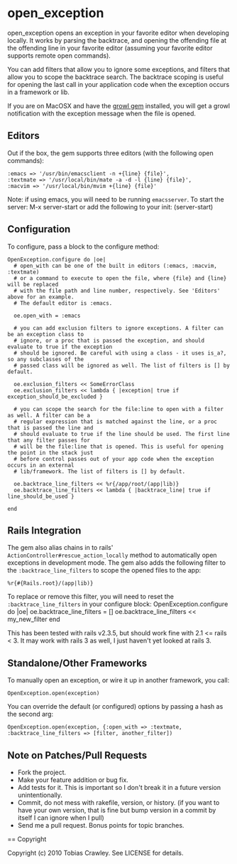 open_exception
==============

open_exception opens an exception in your favorite editor when developing locally. It
works by parsing the backtrace, and opening the offending file at the offending line 
in your favorite editor (assuming your favorite editor supports remote open commands).

You can add filters that allow you to ignore some exceptions, and filters that allow you 
to scope the backtrace search. The backtrace scoping is useful for opening the last call
in your application code when the exception occurs in a framework or lib.

If you are on MacOSX and have the [growl gem](http://rubygems.org/gems/growl) installed,
you will get a growl notification with the exception message when the file is opened.

Editors
-------

Out if the box, the gem supports three editors (with the following open commands):

    :emacs => '/usr/bin/emacsclient -n +{line} {file}',
    :textmate => '/usr/local/bin/mate -a -d -l {line} {file}',
    :macvim => '/usr/local/bin/mvim +{line} {file}'

Note: if using emacs, you will need to be running `emacsserver`. To start the server:
    M-x server-start
or add the following to your init:
    (server-start)

Configuration
-------------

To configure, pass a block to the configure method:
    
    OpenException.configure do |oe|
      # open_with can be one of the built in editors (:emacs, :macvim, :textmate)
      # or a command to execute to open the file, where {file} and {line} will be replaced
      # with the file path and line number, respectively. See 'Editors' above for an example.
      # The default editor is :emacs.

      oe.open_with = :emacs

      # you can add exclusion filters to ignore exceptions. A filter can be an exception class to 
      # ignore, or a proc that is passed the exception, and should evaluate to true if the exception 
      # should be ignored. Be careful with using a class - it uses is_a?, so any subclasses of the
      # passed class will be ignored as well. The list of filters is [] by default.

      oe.exclusion_filters << SomeErrorClass
      oe.exclusion_filters << lambda { |exception| true if exception_should_be_excluded }

      # you can scope the search for the file:line to open with a filter as well. A filter can be a 
      # regular expression that is matched against the line, or a proc that is passed the line and 
      # should evaluate to true if the line should be used. The first line that any filter passes for 
      # will be the file:line that is opened. This is useful for opening the point in the stack just
      # before control passes out of your app code when the exception occurs in an external 
      # lib/framework. The list of filters is [] by default. 

      oe.backtrace_line_filters << %r{/app/root/(app|lib)} 
      oe.backtrace_line_filters << lambda { |backtrace_line| true if line_should_be_used }

    end


Rails Integration
-----------------

The gem also alias chains in to rails' `ActionController#rescue_action_locally` method to automatically
open exceptions in development mode. The gem also adds the following filter to the `:backtrace_line_filters` to scope the opened files to the app:

    %r{#{Rails.root}/(app|lib)}

To replace or remove this filter, you will need to reset the `:backtrace_line_filters` in your configure 
block: 
    OpenException.configure do |oe|
      oe.backtrace_line_filters = []
      oe.backtrace_line_filters << my_new_filter
    end

This has been tested with rails v2.3.5, but should work fine with 2.1 <= rails < 3. It may work with
rails 3 as well, I just haven't yet looked at rails 3.

Standalone/Other Frameworks
---------------------------

To manually open an exception, or wire it up in another framework, you call:

    OpenException.open(exception)

You can override the default (or configured) options by passing a hash as the second arg:

    OpenException.open(exception, {:open_with => :textmate, :backtrace_line_filters => [filter, another_filter])

Note on Patches/Pull Requests
-----------------------------
 
* Fork the project.
* Make your feature addition or bug fix.
* Add tests for it. This is important so I don't break it in a future version unintentionally.
* Commit, do not mess with rakefile, version, or history. (if you want to have your own version, that is fine but bump version in a commit by itself I can ignore when I pull)
* Send me a pull request. Bonus points for topic branches.

== Copyright

Copyright (c) 2010 Tobias Crawley. See LICENSE for details.
